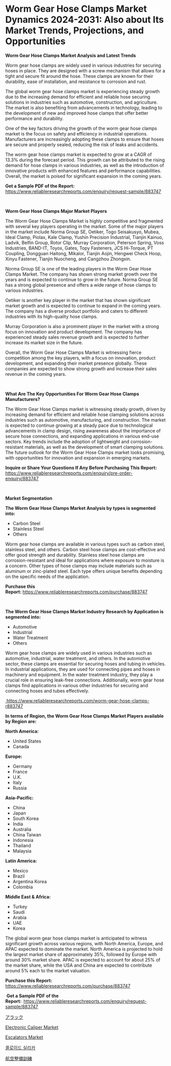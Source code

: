 <p><h1>Worm Gear Hose Clamps Market Dynamics 2024-2031: Also about Its Market Trends, Projections, and Opportunities</h1></p><p><strong>Worm Gear Hose Clamps Market Analysis and Latest Trends</strong></p>
<p><p>Worm gear hose clamps are widely used in various industries for securing hoses in place. They are designed with a screw mechanism that allows for a tight and secure fit around the hose. These clamps are known for their durability, ease of installation, and resistance to corrosion and rust. </p><p>The global worm gear hose clamps market is experiencing steady growth due to the increasing demand for efficient and reliable hose securing solutions in industries such as automotive, construction, and agriculture. The market is also benefiting from advancements in technology, leading to the development of new and improved hose clamps that offer better performance and durability.</p><p>One of the key factors driving the growth of the worm gear hose clamps market is the focus on safety and efficiency in industrial operations. Manufacturers are increasingly adopting these clamps to ensure that hoses are secure and properly sealed, reducing the risk of leaks and accidents.</p><p>The worm gear hose clamps market is expected to grow at a CAGR of 13.3% during the forecast period. This growth can be attributed to the rising demand for hose clamps in various industries, as well as the introduction of innovative products with enhanced features and performance capabilities. Overall, the market is poised for significant expansion in the coming years.</p></p>
<p><strong>Get a Sample PDF of the Report:&nbsp;</strong> <a href="https://www.reliableresearchreports.com/enquiry/request-sample/883747">https://www.reliableresearchreports.com/enquiry/request-sample/883747</a></p>
<p>&nbsp;</p>
<p><strong>Worm Gear Hose Clamps Major Market Players</strong></p>
<p><p>The Worm Gear Hose Clamps Market is highly competitive and fragmented with several key players operating in the market. Some of the major players in the market include Norma Group SE, Oetiker, Togo Seisakusyo, Mubea, Ideal Clamp, Piolax, Kale Clamp, Yushin Precision Industrial, Tianjin Kainuo, Ladvik, Belfin Group, Rotor Clip, Murray Corporation, Peterson Spring, Voss Industries, BAND-IT, Toyox, Gates, Topy Fasteners, JCS Hi-Torque, PT Coupling, Dongguan Haitong, Mikalor, Tianjin Aojin, Hengwei Check Hoop, Xinyu Fastener, Tianjin Nuocheng, and Cangzhou Zhongxin.</p><p>Norma Group SE is one of the leading players in the Worm Gear Hose Clamps Market. The company has shown strong market growth over the years and is expected to continue to grow in the future. Norma Group SE has a strong global presence and offers a wide range of hose clamps to various industries.</p><p>Oetiker is another key player in the market that has shown significant market growth and is expected to continue to expand in the coming years. The company has a diverse product portfolio and caters to different industries with its high-quality hose clamps.</p><p>Murray Corporation is also a prominent player in the market with a strong focus on innovation and product development. The company has experienced steady sales revenue growth and is expected to further increase its market size in the future.</p><p>Overall, the Worm Gear Hose Clamps Market is witnessing fierce competition among the key players, with a focus on innovation, product development, and expanding their market presence globally. These companies are expected to show strong growth and increase their sales revenue in the coming years.</p></p>
<p>&nbsp;</p>
<p><strong>What Are The Key Opportunities For Worm Gear Hose Clamps Manufacturers?</strong></p>
<p><p>The Worm Gear Hose Clamps market is witnessing steady growth, driven by increasing demand for efficient and reliable hose clamping solutions across industries such as automotive, manufacturing, and construction. The market is expected to continue growing at a steady pace due to technological advancements in clamp design, rising awareness about the importance of secure hose connections, and expanding applications in various end-use sectors. Key trends include the adoption of lightweight and corrosion-resistant materials, as well as the development of smart clamping solutions. The future outlook for the Worm Gear Hose Clamps market looks promising, with opportunities for innovation and expansion in emerging markets.</p></p>
<p><strong>Inquire or Share Your Questions If Any Before Purchasing This Report:</strong> <a href="https://www.reliableresearchreports.com/enquiry/pre-order-enquiry/883747">https://www.reliableresearchreports.com/enquiry/pre-order-enquiry/883747</a></p>
<p>&nbsp;</p>
<p><strong>Market Segmentation</strong></p>
<p><strong>The Worm Gear Hose Clamps Market Analysis by types is segmented into:</strong></p>
<p><ul><li>Carbon Steel</li><li>Stainless Steel</li><li>Others</li></ul></p>
<p><p>Worm gear hose clamps are available in various types such as carbon steel, stainless steel, and others. Carbon steel hose clamps are cost-effective and offer good strength and durability. Stainless steel hose clamps are corrosion-resistant and ideal for applications where exposure to moisture is a concern. Other types of hose clamps may include materials such as aluminum or zinc-plated steel. Each type offers unique benefits depending on the specific needs of the application.</p></p>
<p><strong>Purchase this Report:&nbsp;</strong><a href="https://www.reliableresearchreports.com/purchase/883747">https://www.reliableresearchreports.com/purchase/883747</a></p>
<p>&nbsp;</p>
<p><strong>The Worm Gear Hose Clamps Market Industry Research by Application is segmented into:</strong></p>
<p><ul><li>Automotive</li><li>Industrial</li><li>Water Treatment</li><li>Others</li></ul></p>
<p><p>Worm gear hose clamps are widely used in various industries such as automotive, industrial, water treatment, and others. In the automotive sector, these clamps are essential for securing hoses and tubing in vehicles. In industrial applications, they are used for connecting pipes and hoses in machinery and equipment. In the water treatment industry, they play a crucial role in ensuring leak-free connections. Additionally, worm gear hose clamps find applications in various other industries for securing and connecting hoses and tubes effectively.</p></p>
<p><a href="https://www.reliableresearchreports.com/worm-gear-hose-clamps-r883747">&nbsp;https://www.reliableresearchreports.com/worm-gear-hose-clamps-r883747</a></p>
<p><strong>In terms of Region, the Worm Gear Hose Clamps Market Players available by Region are:</strong></p>
<p>
    <p> <strong> North America: </strong>
        <ul>
            <li>United States</li>
            <li>Canada</li>
        </ul>
        </p> 
    <p> <strong> Europe: </strong>
        <ul>
            <li>Germany</li>
            <li>France</li>
            <li>U.K.</li>
            <li>Italy</li>
            <li>Russia</li>
        </ul>
        </p> 
    <p> <strong> Asia-Pacific: </strong>
        <ul>
            <li>China</li>
            <li>Japan</li>
            <li>South Korea</li>
            <li>India</li>
            <li>Australia</li>
            <li>China Taiwan</li>
            <li>Indonesia</li>
            <li>Thailand</li>
            <li>Malaysia</li>
        </ul>
        </p> 
    <p> <strong> Latin America: </strong>
        <ul>
            <li>Mexico</li>
            <li>Brazil</li>
            <li>Argentina Korea</li>
            <li>Colombia</li>
        </ul>
        </p> 
    <p> <strong> Middle East & Africa: </strong>
        <ul>
            <li>Turkey</li>
            <li>Saudi</li>
            <li>Arabia</li>
            <li>UAE</li>
            <li>Korea</li>
        </ul>
    </p>
    </p>
<p><p>The global worm gear hose clamps market is anticipated to witness significant growth across various regions, with North America, Europe, and APAC expected to dominate the market. North America is projected to hold the largest market share of approximately 35%, followed by Europe with around 30% market share. APAC is expected to account for about 25% of the market share, while the USA and China are expected to contribute around 5% each to the market valuation.</p></p>
<p><strong>Purchase this Report: </strong><a href="https://www.reliableresearchreports.com/purchase/883747">https://www.reliableresearchreports.com/purchase/883747</a></p>
<p>&nbsp;<strong>Get a Sample PDF of the Report:&nbsp;&nbsp;</strong><a href="https://www.reliableresearchreports.com/enquiry/request-sample/883747">https://www.reliableresearchreports.com/enquiry/request-sample/883747</a></p>
<p><strong></strong></p>
<p><p><a href="https://medium.com/@stantonhane1/%E5%B8%82%E5%A0%B4%E8%AA%BF%E6%9F%BB-%E5%B8%82%E5%A0%B4cagr-%E5%B8%82%E5%A0%B4%E3%83%88%E3%83%AC%E3%83%B3%E3%83%89-%E3%81%8A%E3%82%88%E3%81%B3%E6%88%90%E9%95%B7%E6%88%A6%E7%95%A5%E3%81%AB%E9%96%A2%E3%81%99%E3%82%8B%E6%B4%9E%E5%AF%9F-a6933bc1a4f9">アラック</a></p><p><a href="https://github.com/okotobwrhuteie/Market-Research-Report-List-2/blob/main/electronic-caliper-market.md">Electronic Caliper Market</a></p><p><a href="https://medium.com/@stevenlane654/escalators-market-size-market-outlook-and-market-forecast-2024-to-2031-2d7d8794cea6">Escalators Market</a></p><p><a href="https://medium.com/@lolitanader1/%EC%BD%9C%EB%A1%9C%EC%9D%B4%EB%93%9C-%EC%8B%A4%EB%A6%AC%EC%B9%B4-%EC%8B%9C%EC%9E%A5-%EC%8B%9C%EC%9E%A5-cagr-%EC%8B%9C%EC%9E%A5-%ED%8A%B8%EB%A0%8C%EB%93%9C-%EB%B0%8F-%EC%84%B1%EC%9E%A5-%EC%A0%84%EB%9E%B5%EC%97%90-%EB%8C%80%ED%95%9C-%ED%86%B5%EC%B0%B0%EB%A0%A5-ad560b7032f2">콜로이드 실리카</a></p><p><a href="https://medium.com/@raideochran7856/%E8%88%AA%E7%A9%BA%E4%BF%9D%E5%AE%88%E3%83%88%E3%83%AC%E3%83%BC%E3%83%8B%E3%83%B3%E3%82%B0%E5%B8%82%E5%A0%B4%E3%81%AE%E8%A6%8F%E6%A8%A1%E3%81%AF-%E4%B8%96%E7%95%8C%E7%94%A3%E6%A5%AD%E3%81%AB%E3%81%8A%E3%81%91%E3%82%8B%E6%9C%80%E8%89%AF%E3%81%AE%E3%83%9E%E3%83%BC%E3%82%B1%E3%83%86%E3%82%A3%E3%83%B3%E3%82%B0%E3%83%81%E3%83%A3%E3%83%8D%E3%83%AB%E3%82%92%E6%98%8E%E3%82%89%E3%81%8B%E3%81%AB%E3%81%97%E3%81%BE%E3%81%99-0eadc9867c5c">航空整備訓練</a></p></p>